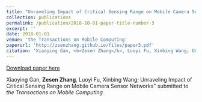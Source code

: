 ```yaml
---
title: "Unraveling Impact of Critical Sensing Range on Mobile Camera Sensor Networks"
collection: publications
permalink: /publication/2010-10-01-paper-title-number-3
excerpt: ''
date: 2018-01-01
venue: 'the Transactions on Mobile Computing'
paperurl: 'http://zsenzhang.github.io/files/paper3.pdf'
citation: 'Xiaoying Gan, <b>Zesen Zhang</b>, Luoyi Fu, Xinbing Wang; Unraveling Impact of Critical Sensing Range on Mobile Camera Sensor Networks&quot; submitted to <i>the Transactions on Mobile Computing</i>'
---
```



[Download paper here](http://zsenzhang.github.io/files/paper3.pdf)

Xiaoying Gan, <b>Zesen Zhang</b>, Luoyi Fu, Xinbing Wang; Unraveling Impact of Critical Sensing Range on Mobile Camera Sensor Networks&quot; submitted to <i>the Transactions on Mobile Computing</i>

